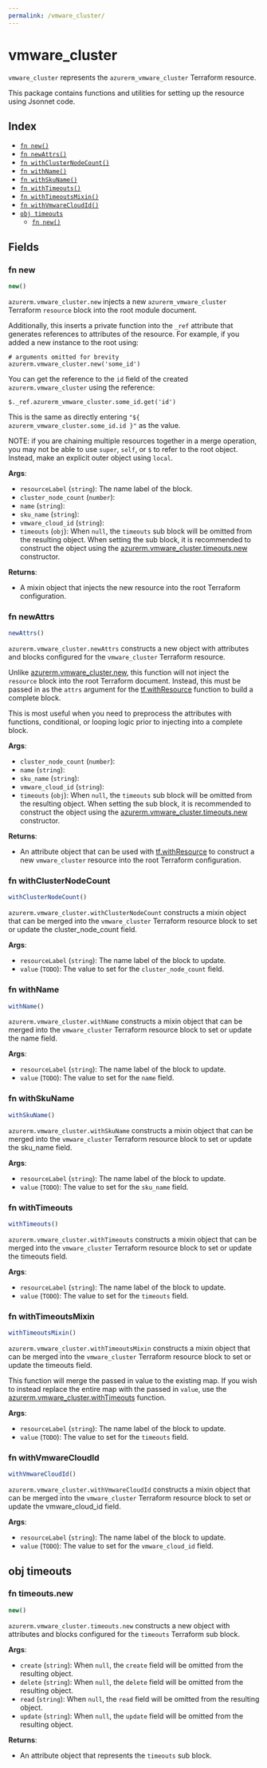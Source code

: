 ```yaml
---
permalink: /vmware_cluster/
---
```


# vmware_cluster

`vmware_cluster` represents the `azurerm_vmware_cluster` Terraform resource.



This package contains functions and utilities for setting up the resource using Jsonnet code.


## Index

* [`fn new()`](#fn-new)
* [`fn newAttrs()`](#fn-newattrs)
* [`fn withClusterNodeCount()`](#fn-withclusternodecount)
* [`fn withName()`](#fn-withname)
* [`fn withSkuName()`](#fn-withskuname)
* [`fn withTimeouts()`](#fn-withtimeouts)
* [`fn withTimeoutsMixin()`](#fn-withtimeoutsmixin)
* [`fn withVmwareCloudId()`](#fn-withvmwarecloudid)
* [`obj timeouts`](#obj-timeouts)
  * [`fn new()`](#fn-timeoutsnew)

## Fields

### fn new

```ts
new()
```


`azurerm.vmware_cluster.new` injects a new `azurerm_vmware_cluster` Terraform `resource`
block into the root module document.

Additionally, this inserts a private function into the `_ref` attribute that generates references to attributes of the
resource. For example, if you added a new instance to the root using:

    # arguments omitted for brevity
    azurerm.vmware_cluster.new('some_id')

You can get the reference to the `id` field of the created `azurerm.vmware_cluster` using the reference:

    $._ref.azurerm_vmware_cluster.some_id.get('id')

This is the same as directly entering `"${ azurerm_vmware_cluster.some_id.id }"` as the value.

NOTE: if you are chaining multiple resources together in a merge operation, you may not be able to use `super`, `self`,
or `$` to refer to the root object. Instead, make an explicit outer object using `local`.

**Args**:
  - `resourceLabel` (`string`): The name label of the block.
  - `cluster_node_count` (`number`): 
  - `name` (`string`): 
  - `sku_name` (`string`): 
  - `vmware_cloud_id` (`string`): 
  - `timeouts` (`obj`):  When `null`, the `timeouts` sub block will be omitted from the resulting object. When setting the sub block, it is recommended to construct the object using the [azurerm.vmware_cluster.timeouts.new](#fn-vmwareclustertimeoutsnew) constructor.

**Returns**:
- A mixin object that injects the new resource into the root Terraform configuration.


### fn newAttrs

```ts
newAttrs()
```


`azurerm.vmware_cluster.newAttrs` constructs a new object with attributes and blocks configured for the `vmware_cluster`
Terraform resource.

Unlike [azurerm.vmware_cluster.new](#fn-vmwareclusternew), this function will not inject the `resource`
block into the root Terraform document. Instead, this must be passed in as the `attrs` argument for the
[tf.withResource](https://github.com/tf-libsonnet/core/tree/main/docs#fn-withresource) function to build a complete block.

This is most useful when you need to preprocess the attributes with functions, conditional, or looping logic prior to
injecting into a complete block.

**Args**:
  - `cluster_node_count` (`number`): 
  - `name` (`string`): 
  - `sku_name` (`string`): 
  - `vmware_cloud_id` (`string`): 
  - `timeouts` (`obj`):  When `null`, the `timeouts` sub block will be omitted from the resulting object. When setting the sub block, it is recommended to construct the object using the [azurerm.vmware_cluster.timeouts.new](#fn-vmwareclustertimeoutsnew) constructor.

**Returns**:
  - An attribute object that can be used with [tf.withResource](https://github.com/tf-libsonnet/core/tree/main/docs#fn-withresource) to construct a new `vmware_cluster` resource into the root Terraform configuration.


### fn withClusterNodeCount

```ts
withClusterNodeCount()
```

`azurerm.vmware_cluster.withClusterNodeCount` constructs a mixin object that can be merged into the `vmware_cluster`
Terraform resource block to set or update the cluster_node_count field.



**Args**:
  - `resourceLabel` (`string`): The name label of the block to update.
  - `value` (`TODO`): The value to set for the `cluster_node_count` field.


### fn withName

```ts
withName()
```

`azurerm.vmware_cluster.withName` constructs a mixin object that can be merged into the `vmware_cluster`
Terraform resource block to set or update the name field.



**Args**:
  - `resourceLabel` (`string`): The name label of the block to update.
  - `value` (`TODO`): The value to set for the `name` field.


### fn withSkuName

```ts
withSkuName()
```

`azurerm.vmware_cluster.withSkuName` constructs a mixin object that can be merged into the `vmware_cluster`
Terraform resource block to set or update the sku_name field.



**Args**:
  - `resourceLabel` (`string`): The name label of the block to update.
  - `value` (`TODO`): The value to set for the `sku_name` field.


### fn withTimeouts

```ts
withTimeouts()
```

`azurerm.vmware_cluster.withTimeouts` constructs a mixin object that can be merged into the `vmware_cluster`
Terraform resource block to set or update the timeouts field.



**Args**:
  - `resourceLabel` (`string`): The name label of the block to update.
  - `value` (`TODO`): The value to set for the `timeouts` field.


### fn withTimeoutsMixin

```ts
withTimeoutsMixin()
```

`azurerm.vmware_cluster.withTimeoutsMixin` constructs a mixin object that can be merged into the `vmware_cluster`
Terraform resource block to set or update the timeouts field.

This function will merge the passed in value to the existing map. If you wish
to instead replace the entire map with the passed in `value`, use the [azurerm.vmware_cluster.withTimeouts](TODO)
function.


**Args**:
  - `resourceLabel` (`string`): The name label of the block to update.
  - `value` (`TODO`): The value to set for the `timeouts` field.


### fn withVmwareCloudId

```ts
withVmwareCloudId()
```

`azurerm.vmware_cluster.withVmwareCloudId` constructs a mixin object that can be merged into the `vmware_cluster`
Terraform resource block to set or update the vmware_cloud_id field.



**Args**:
  - `resourceLabel` (`string`): The name label of the block to update.
  - `value` (`TODO`): The value to set for the `vmware_cloud_id` field.


## obj timeouts



### fn timeouts.new

```ts
new()
```


`azurerm.vmware_cluster.timeouts.new` constructs a new object with attributes and blocks configured for the `timeouts`
Terraform sub block.



**Args**:
  - `create` (`string`):  When `null`, the `create` field will be omitted from the resulting object.
  - `delete` (`string`):  When `null`, the `delete` field will be omitted from the resulting object.
  - `read` (`string`):  When `null`, the `read` field will be omitted from the resulting object.
  - `update` (`string`):  When `null`, the `update` field will be omitted from the resulting object.

**Returns**:
  - An attribute object that represents the `timeouts` sub block.
